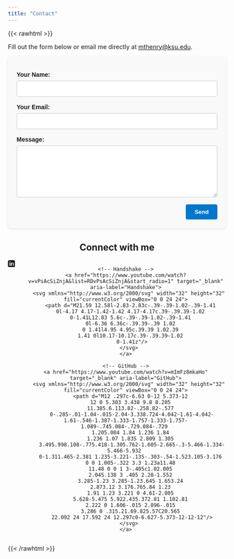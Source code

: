 ```yaml
---
title: "Contact"
---
```

{{< rawhtml >}}
<div class="contact-intro">
  <p>
    Fill out the form below or email me directly at
    <a href="mailto:mthenry@ksu.edu">mthenry@ksu.edu</a>.
  </p>
</div>

<form name="contact" method="POST" data-netlify="true" style="max-width:500px; margin:auto; padding:20px; background:#f9f9f9; border-radius:8px; box-shadow:0 2px 6px rgba(0,0,0,0.1); font-family:Arial, sans-serif;">
  <p style="margin-bottom:16px;">
    <label style="display:block; margin-bottom:6px; font-weight:bold;">Your Name:</label>
    <input type="text" name="name" required
      style="width:100%; padding:10px; border:1px solid #ccc; border-radius:4px; box-sizing:border-box;">
  </p>

  <p style="margin-bottom:16px;">
    <label style="display:block; margin-bottom:6px; font-weight:bold;">Your Email:</label>
    <input type="email" name="email" required
      style="width:100%; padding:10px; border:1px solid #ccc; border-radius:4px; box-sizing:border-box;">
  </p>

  <p style="margin-bottom:16px;">
    <label style="display:block; margin-bottom:6px; font-weight:bold;">Message:</label>
    <textarea name="message" required
      style="width:100%; padding:10px; border:1px solid #ccc; border-radius:4px; min-height:120px; box-sizing:border-box;"></textarea>
  </p>

  <p style="text-align:right; margin:0;">
    <button type="submit"
      style="padding:10px 20px; background-color:#0077cc; color:white; border:none; border-radius:4px; cursor:pointer; font-weight:bold;">
      Send
    </button>
  </p>
</form>

<!-- Social Links Section -->
<div class="social-links">
  <h2>Connect with me</h2>
  <div class="social-icons">
    <!-- LinkedIn -->
    <a href="https://www.youtube.com/" target="_blank" aria-label="LinkedIn">
      <svg xmlns="http://www.w3.org/2000/svg" width="32" height="32" fill="currentColor" viewBox="0 0 24 24">
        <path d="M19 0h-14c-2.76 0-5 2.24-5 
        5v14c0 2.76 2.24 5 5 5h14c2.76 
        0 5-2.24 5-5v-14c0-2.76-2.24-5-5-5zm-11 
        19h-3v-10h3v10zm-1.5-11.27c-.96 
        0-1.73-.79-1.73-1.73s.77-1.73 
        1.73-1.73c.95 0 1.73.79 
        1.73 1.73s-.78 1.73-1.73 
        1.73zm13.5 11.27h-3v-5.6c0-1.34-.02-3.06-1.87-3.06-1.87 
        0-2.16 1.46-2.16 2.96v5.7h-3v-10h2.88v1.37h.04c.4-.75 
        1.38-1.54 2.84-1.54 3.04 0 3.6 2 
        3.6 4.6v5.57z"/>
      </svg>
    </a>

    <!-- Handshake -->
    <a href="https://www.youtube.com/watch?v=vPsAcSiZnjA&list=RDvPsAcSiZnjA&start_radio=1" target="_blank" aria-label="Handshake">
      <svg xmlns="http://www.w3.org/2000/svg" width="32" height="32" fill="currentColor" viewBox="0 0 24 24">
        <path d="M21.59 12.58l-2.83-2.83c-.39-.39-1.02-.39-1.41 
        0l-4.17 4.17-1.42-1.42 4.17-4.17c.39-.39.39-1.02 
        0-1.41L12.83 5.6c-.39-.39-1.02-.39-1.41 
        0l-6.36 6.36c-.39.39-.39 1.02 
        0 1.41l4.95 4.95c.39.39 1.02.39 
        1.41 0l10.17-10.17c.39-.39.39-1.02 
        0-1.41z"/>
      </svg>
    </a>

    <!-- GitHub -->
    <a href="https://www.youtube.com/watch?v=mImFz8mkaHo" target="_blank" aria-label="GitHub">
      <svg xmlns="http://www.w3.org/2000/svg" width="32" height="32" fill="currentColor" viewBox="0 0 24 24">
        <path d="M12 .297c-6.63 0-12 5.373-12 
        12 0 5.303 3.438 9.8 8.205 
        11.385.6.113.82-.258.82-.577 
        0-.285-.01-1.04-.015-2.04-3.338.724-4.042-1.61-4.042-1.61-.546-1.387-1.333-1.757-1.333-1.757-1.089-.745.084-.729.084-.729 
        1.205.084 1.84 1.236 1.84 
        1.236 1.07 1.835 2.809 1.305 
        3.495.998.108-.775.418-1.305.762-1.605-2.665-.3-5.466-1.334-5.466-5.932 
        0-1.311.465-2.381 1.235-3.221-.135-.303-.54-1.523.105-3.176 
        0 0 1.005-.322 3.3 1.23a11.48 
        11.48 0 0 1 3-.405c1.02.005 
        2.045.138 3 .405 2.28-1.552 
        3.285-1.23 3.285-1.23.645 1.653.24 
        2.873.12 3.176.765.84 1.23 
        1.91 1.23 3.221 0 4.61-2.805 
        5.628-5.475 5.922.435.372.81 1.102.81 
        2.222 0 1.606-.015 2.896-.015 
        3.286 0 .315.21.69.825.57C20.565 
        22.092 24 17.592 24 12.297c0-6.627-5.373-12-12-12"/>
      </svg>
    </a>
  </div>
</div>

<style>
  .social-links {
    margin-top: 2rem;
    text-align: center;
  }
  .social-icons {
    display: flex;
    justify-content: center;
    gap: 1.5rem;
    margin-top: 0.5rem;
  }
  .social-icons a {
    color: inherit;
    transition: transform 0.2s;
  }
  .social-icons a:hover {
    transform: scale(1.2);
    color: #0077b5; /* changes tint slightly on hover */
  }
</style>

{{< /rawhtml >}}

